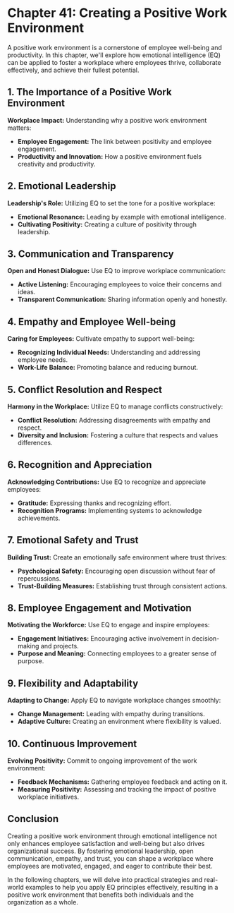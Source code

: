 Chapter 41: Creating a Positive Work Environment
================================================

A positive work environment is a cornerstone of employee well-being and productivity. In this chapter, we'll explore how emotional intelligence (EQ) can be applied to foster a workplace where employees thrive, collaborate effectively, and achieve their fullest potential.

**1. The Importance of a Positive Work Environment**
----------------------------------------------------

**Workplace Impact:** Understanding why a positive work environment matters:

* **Employee Engagement:** The link between positivity and employee engagement.
* **Productivity and Innovation:** How a positive environment fuels creativity and productivity.

**2. Emotional Leadership**
---------------------------

**Leadership's Role:** Utilizing EQ to set the tone for a positive workplace:

* **Emotional Resonance:** Leading by example with emotional intelligence.
* **Cultivating Positivity:** Creating a culture of positivity through leadership.

**3. Communication and Transparency**
-------------------------------------

**Open and Honest Dialogue:** Use EQ to improve workplace communication:

* **Active Listening:** Encouraging employees to voice their concerns and ideas.
* **Transparent Communication:** Sharing information openly and honestly.

**4. Empathy and Employee Well-being**
--------------------------------------

**Caring for Employees:** Cultivate empathy to support well-being:

* **Recognizing Individual Needs:** Understanding and addressing employee needs.
* **Work-Life Balance:** Promoting balance and reducing burnout.

**5. Conflict Resolution and Respect**
--------------------------------------

**Harmony in the Workplace:** Utilize EQ to manage conflicts constructively:

* **Conflict Resolution:** Addressing disagreements with empathy and respect.
* **Diversity and Inclusion:** Fostering a culture that respects and values differences.

**6. Recognition and Appreciation**
-----------------------------------

**Acknowledging Contributions:** Use EQ to recognize and appreciate employees:

* **Gratitude:** Expressing thanks and recognizing effort.
* **Recognition Programs:** Implementing systems to acknowledge achievements.

**7. Emotional Safety and Trust**
---------------------------------

**Building Trust:** Create an emotionally safe environment where trust thrives:

* **Psychological Safety:** Encouraging open discussion without fear of repercussions.
* **Trust-Building Measures:** Establishing trust through consistent actions.

**8. Employee Engagement and Motivation**
-----------------------------------------

**Motivating the Workforce:** Use EQ to engage and inspire employees:

* **Engagement Initiatives:** Encouraging active involvement in decision-making and projects.
* **Purpose and Meaning:** Connecting employees to a greater sense of purpose.

**9. Flexibility and Adaptability**
-----------------------------------

**Adapting to Change:** Apply EQ to navigate workplace changes smoothly:

* **Change Management:** Leading with empathy during transitions.
* **Adaptive Culture:** Creating an environment where flexibility is valued.

**10. Continuous Improvement**
------------------------------

**Evolving Positivity:** Commit to ongoing improvement of the work environment:

* **Feedback Mechanisms:** Gathering employee feedback and acting on it.
* **Measuring Positivity:** Assessing and tracking the impact of positive workplace initiatives.

**Conclusion**
--------------

Creating a positive work environment through emotional intelligence not only enhances employee satisfaction and well-being but also drives organizational success. By fostering emotional leadership, open communication, empathy, and trust, you can shape a workplace where employees are motivated, engaged, and eager to contribute their best.

In the following chapters, we will delve into practical strategies and real-world examples to help you apply EQ principles effectively, resulting in a positive work environment that benefits both individuals and the organization as a whole.
